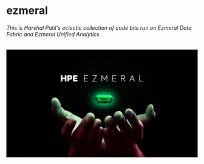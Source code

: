 # ezmeral

###### This is Harshal Patil's eclectic collection of code bits run on Ezmeral Data Fabric and Ezmeral Unified Analytics

![Ezmeral](images/hpe-ezmeral.png)